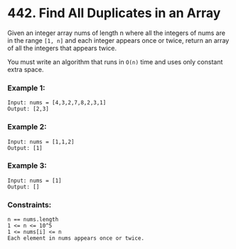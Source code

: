 # 442. Find All Duplicates in an Array

Given an integer array nums of length n where all the integers of nums are in the range `[1, n]` and each integer appears once or twice, return an array of all the integers that appears twice.

You must write an algorithm that runs in `O(n)` time and uses only constant extra space.

 

### Example 1:
```
Input: nums = [4,3,2,7,8,2,3,1]
Output: [2,3]
```
### Example 2:
```
Input: nums = [1,1,2]
Output: [1]
```
### Example 3:
```
Input: nums = [1]
Output: []
```

### Constraints:
```
n == nums.length
1 <= n <= 10^5
1 <= nums[i] <= n
Each element in nums appears once or twice.
```
